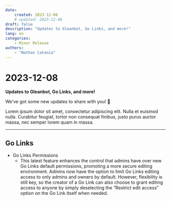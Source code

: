 ```yaml
---
date:
    created: 2023-12-08
    # updated: 2023-12-08
draft: false
description: "Updates to Gleanbot, Go Links, and more!"
lang: en
categories:
    - Minor Release
authors:
    - "Nathan Catania"
---
```

# 2023-12-08
**Updates to Gleanbot, Go Links, and more!**

We've got some new updates to share with you! 👋

Lorem ipsum dolor sit amet, consectetur adipiscing elit. Nulla et euismod
nulla. Curabitur feugiat, tortor non consequat finibus, justo purus auctor
massa, nec semper lorem quam in massa.

<!-- more -->


---

## Go Links

* Go Links Permissions
    * This latest feature enhances the control that admins have over new Go Links default permissions, promoting a more secure editing environment. Admins now have the option to limit Go Links editing access to only admins and owners by default. However, flexibility is still key, so the creator of a Go Link can also choose to grant editing access to anyone by simply deselecting the “Restrict edit access” option on the Go Link itself when needed.
